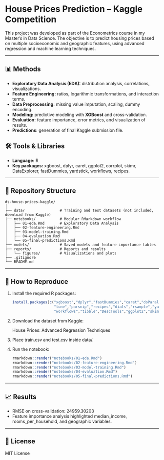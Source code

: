# House Prices Prediction – Kaggle Competition

This project was developed as part of the Econometrics course in my Master’s in Data Science.
The objective is to predict housing prices based on multiple socioeconomic and geographic features, using advanced regression and machine learning techniques.

---
## 📊 Methods
- **Exploratory Data Analysis (EDA):** distribution analysis, correlations, visualizations.
- **Feature Engineering:** ratios, logarithmic transformations, and interaction terms. 
- **Data Preprocessing:** missing value imputation, scaling, dummy encoding. 
- **Modeling:** predictive modeling with **XGBoost** and cross-validation. 
- **Evaluation:** feature importance, error metrics, and visualization of results. 
- **Predictions:** generation of final Kaggle submission file. 

## 🛠️ Tools & Libraries
- **Language:** R
- **Key packages:** xgboost, dplyr, caret, ggplot2, corrplot, skimr, DataExplorer, fastDummies, yardstick, workflows, recipes.

---
## 📂 Repository Structure
```
ds-house-prices-kaggle/
│
├── data/                # Training and test datasets (not included, download from Kaggle)
├── notebooks/           # Modular RMarkdown workflow
│   ├── 01-eda.Rmd       # Exploratory Data Analysis
│   ├── 02-feature-engineering.Rmd
│   ├── 03-model-training.Rmd
│   ├── 04-evaluation.Rmd
│   └── 05-final-predictions.Rmd
├── models/              # Saved models and feature importance tables
├── reports/             # Reports and results
│   └── figures/         # Visualizations and plots
├── .gitignore
└── README.md
```
---

## 🚀 How to Reproduce
1. Install the required R packages:
   ```R
   install.packages(c("xgboost","dplyr","fastDummies","caret","doParallel",
                      "tune","parsnip","recipes","dials","rsample","yardstick",
                      "workflows","tibble","DescTools","ggplot2","skimr","DataExplorer","corrplot"))```

2. Download the dataset from Kaggle:

   House Prices: Advanced Regression Techniques

3. Place train.csv and test.csv inside data/.

4. Run the notebook:
   ```R               
   rmarkdown::render("notebooks/01-eda.Rmd")
   rmarkdown::render("notebooks/02-feature-engineering.Rmd")
   rmarkdown::render("notebooks/03-model-training.Rmd")
   rmarkdown::render("notebooks/04-evaluation.Rmd")
   rmarkdown::render("notebooks/05-final-predictions.Rmd")
   ```

---
## 📈 Results
- RMSE on cross-validation: 24959.30203
- Feature importance analysis highlighted median_income, rooms_per_household, and geographic variables.

---
## 📜 License
   MIT License
